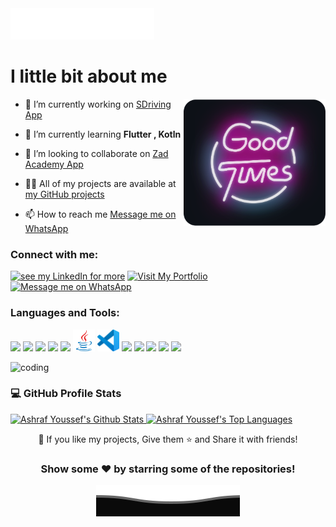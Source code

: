 
<!-- Any image aligned to the right. Beware the width -->
<!-- <img width="40%" align="right" alt="Github" src="https://raw.githubusercontent.com/onimur/.github/master/.resources/git-header.svg" /> -->
<img src="images/header.svg"/>

# I little bit about me

<img width="45%" align="right" alt="Github" src="images/good-times.svg" />

- 🔭 I’m currently working on [SDriving App](https://github.com/ashraf-youssef/SDriving)

- 🌱 I’m currently learning **Flutter , Kotln**

- 👯 I’m looking to collaborate on [Zad Academy App](https://github.com/ashraf-youssef/Zad)

- 👨‍💻 All of my projects are available at [my GitHub projects](https://github.com/ashraf-youssef)

- 📫 How to reach me  [Message me on WhatsApp](https://wa.me/201000286401)

<h3 align="left">Connect with me:</h3>

<p align="left">

  [![see my LinkedIn for more](https://img.shields.io/badge/LinkedIn-0077B5?style=for-the-badge&logo=linkedin&logoColor=white)](https://www.linkedin.com/in/ashraf-youssef1)
  [![Visit My Portfolio](https://img.shields.io/badge/Portfolio-0a988b?style=for-the-badge&logo=google-chrome&logoColor=white)](https://ashraf-youssef-dev-jchffkk.gamma.site/ashrafyoussef)
  [![Message me on WhatsApp](https://img.shields.io/badge/WhatsApp-25D366?style=for-the-badge&logo=whatsapp&logoColor=white)](https://wa.me/201000286401)

</p>

<h3 align="left">Languages and Tools:</h3>
<p align="left"> 
<img src="https://www.vectorlogo.zone/logos/android/android-icon.svg" width="35"> 
<img src="https://www.vectorlogo.zone/logos/flutterio/flutterio-icon.svg" width="35"> 
<img src="https://www.vectorlogo.zone/logos/python/python-icon.svg" width="35"> 
<img src="https://www.vectorlogo.zone/logos/firebase/firebase-icon.svg" width="35"> 
<img src="https://www.vectorlogo.zone/logos/dartlang/dartlang-icon.svg" width="35"> 
<img src="https://raw.githubusercontent.com/devicons/devicon/master/icons/java/java-original.svg" width="35"> 
<img src="https://raw.githubusercontent.com/github/explore/80688e429a7d4ef2fca1e82350fe8e3517d3494d/topics/visual-studio-code/visual-studio-code.png" width="35"> 
<img src="https://www.vectorlogo.zone/logos/kotlinlang/kotlinlang-icon.svg" width="35"> 
<img src="https://www.vectorlogo.zone/logos/android/android-icon.svg" width="35"> 
<img src="https://www.vectorlogo.zone/logos/microsoft/microsoft-icon.svg" width="35"> 
<img src="https://www.vectorlogo.zone/logos/github/github-icon.svg" width="35"> 
<img src="https://www.vectorlogo.zone/logos/git-scm/git-scm-icon.svg" width="35"> 
</p>

![coding](https://user-images.githubusercontent.com/71633148/200880843-ad960161-2456-4941-84f9-a1ed8208a2bf.gif)

 <h3>💻 GitHub Profile Stats</h3>

<a href="https://github.com/ashraf-youssef/github-readme-stats">
  <img height="137px" alt="Ashraf Youssef's Github Stats"  src="https://github-readme-stats.vercel.app/api?username=ashraf-youssef&hide_title=false&hide_border=true&show_icons=true&include_all_commits=true&count_private=true&line_height=21&text_color=ffffff&title_color=ce09ec&icon_color=007ec6&bg_color=0,000000,130F40&theme=react" height="192px"/>
<img height="137px" alt="Ashraf Youssef's Top Languages" src="https://github-readme-stats.vercel.app/api/top-langs/?username=ashraf-youssef&hide=html&hide_title=false&hide_border=true&layout=compact&langs_count=6&exclude_repo=comp426,Redventures-Movie-Quotes&text_color=ffffff&title_color=ce09ec&icon_color=007ec6&bg_color=0,000000,130F40&theme=react"  height="192px"/>
</a>

<p align="center">💙 If you like my projects, Give them ⭐ and Share it with friends!</p>

<div align="center">
  
### Show some ❤️ by starring some of the repositories!
  
</div>

<p align="center">
        <img src="https://github.com/ashraf-youssef/ashraf-youssef/blob/main/images/Bottom.svg" alt="Github Stats" />
</p>
